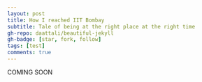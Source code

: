 ```yaml
---
layout: post
title: How I reached IIT Bombay
subtitle: Tale of being at the right place at the right time
gh-repo: daattali/beautiful-jekyll
gh-badge: [star, fork, follow]
tags: [test]
comments: true
---
```


COMING SOON